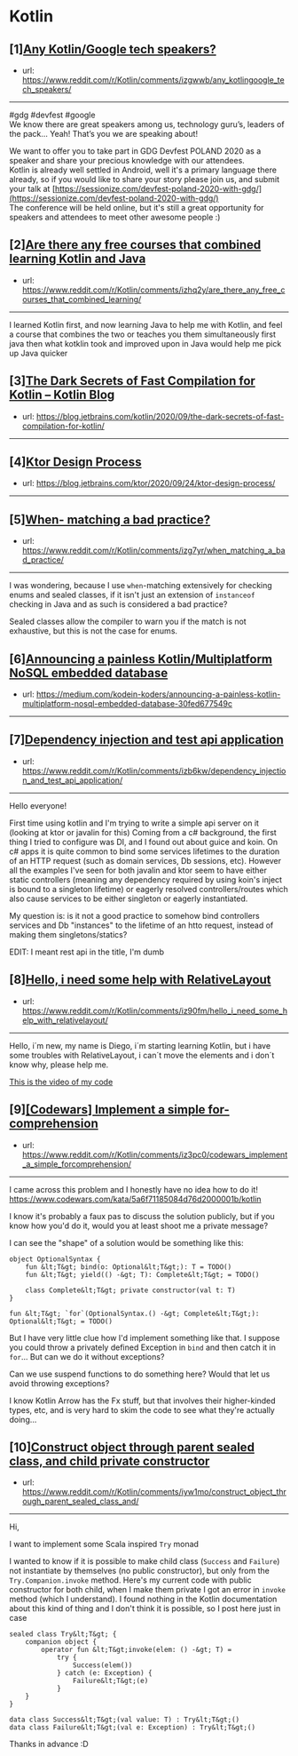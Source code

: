 # Kotlin
## [1][Any Kotlin/Google tech speakers?](https://www.reddit.com/r/Kotlin/comments/izgwwb/any_kotlingoogle_tech_speakers/)
- url: https://www.reddit.com/r/Kotlin/comments/izgwwb/any_kotlingoogle_tech_speakers/
---
\#gdg #devfest #google  
We know there are great speakers among us, technology guru’s, leaders of the pack… Yeah! That’s you we are speaking about!

We want to offer you to take part in GDG Devfest POLAND 2020 as a speaker and share your precious knowledge with our attendees.  
Kotlin is already well settled in Android, well it's a primary language there already, so if you would like to share your story please join us, and submit your talk at [https://sessionize.com/devfest-poland-2020-with-gdg/](https://sessionize.com/devfest-poland-2020-with-gdg/)  
The conference will be held online, but it's still a great opportunity for speakers and attendees to meet other awesome people :)
## [2][Are there any free courses that combined learning Kotlin and Java](https://www.reddit.com/r/Kotlin/comments/izhq2y/are_there_any_free_courses_that_combined_learning/)
- url: https://www.reddit.com/r/Kotlin/comments/izhq2y/are_there_any_free_courses_that_combined_learning/
---
I learned Kotlin first, and now learning Java to help me with Kotlin, and feel a course that combines the two or teaches you them simultaneously first java then what kotklin took and improved upon in Java would help me pick up Java quicker
## [3][The Dark Secrets of Fast Compilation for Kotlin – Kotlin Blog](https://www.reddit.com/r/Kotlin/comments/iyyiaf/the_dark_secrets_of_fast_compilation_for_kotlin/)
- url: https://blog.jetbrains.com/kotlin/2020/09/the-dark-secrets-of-fast-compilation-for-kotlin/
---

## [4][Ktor Design Process](https://www.reddit.com/r/Kotlin/comments/izivwv/ktor_design_process/)
- url: https://blog.jetbrains.com/ktor/2020/09/24/ktor-design-process/
---

## [5][When- matching a bad practice?](https://www.reddit.com/r/Kotlin/comments/izg7yr/when_matching_a_bad_practice/)
- url: https://www.reddit.com/r/Kotlin/comments/izg7yr/when_matching_a_bad_practice/
---
I was wondering, because I use `when`\-matching extensively for checking enums and sealed classes, if it isn't just an extension of `instanceof` checking in Java and as such is considered a bad practice?

Sealed classes allow the compiler to warn you if the match is not exhaustive, but this is not the case for enums.
## [6][Announcing a painless Kotlin/Multiplatform NoSQL embedded database](https://www.reddit.com/r/Kotlin/comments/iziu2q/announcing_a_painless_kotlinmultiplatform_nosql/)
- url: https://medium.com/kodein-koders/announcing-a-painless-kotlin-multiplatform-nosql-embedded-database-30fed677549c
---

## [7][Dependency injection and test api application](https://www.reddit.com/r/Kotlin/comments/izb6kw/dependency_injection_and_test_api_application/)
- url: https://www.reddit.com/r/Kotlin/comments/izb6kw/dependency_injection_and_test_api_application/
---
Hello everyone!

First time using kotlin and I'm trying to write a simple api server on it (looking at ktor or javalin for this) 
Coming from a c# background, the first thing I tried to configure was DI, and I found out about guice and koin. On c# apps it is quite common to bind some services lifetimes to the duration of an HTTP request (such as domain services, Db sessions, etc). However all the examples I've seen for both javalin and ktor seem to have either static controllers (meaning any dependency required by using koin's inject is bound to a singleton lifetime) or eagerly resolved controllers/routes which also cause services to be either singleton or eagerly instantiated.

My question is: is it not a good practice to somehow bind controllers services and Db "instances" to the lifetime of an htto request, instead of making them singletons/statics?


EDIT: I meant rest api in the title, I'm dumb
## [8][Hello, i need some help with RelativeLayout](https://www.reddit.com/r/Kotlin/comments/iz90fm/hello_i_need_some_help_with_relativelayout/)
- url: https://www.reddit.com/r/Kotlin/comments/iz90fm/hello_i_need_some_help_with_relativelayout/
---
Hello, i´m new, my name is Diego, i´m starting learning Kotlin, but i have some troubles with RelativeLayout, i can´t move the elements and i don´t know why, please help me.

[This is the video of my code](https://reddit.com/link/iz90fm/video/d0whpukhq6p51/player)
## [9][[Codewars] Implement a simple for-comprehension](https://www.reddit.com/r/Kotlin/comments/iz3pc0/codewars_implement_a_simple_forcomprehension/)
- url: https://www.reddit.com/r/Kotlin/comments/iz3pc0/codewars_implement_a_simple_forcomprehension/
---
I came across this problem and I honestly have no idea how to do it!
https://www.codewars.com/kata/5a6f71185084d76d2000001b/kotlin

I know it's probably a faux pas to discuss the solution publicly, but if you know how you'd do it, would you at least shoot me a private message?

I can see the "shape" of a solution would be something like this:

    object OptionalSyntax {
        fun &lt;T&gt; bind(o: Optional&lt;T&gt;): T = TODO()
        fun &lt;T&gt; yield(() -&gt; T): Complete&lt;T&gt; = TODO()

        class Complete&lt;T&gt; private constructor(val t: T)
    }
    
    fun &lt;T&gt; `for`(OptionalSyntax.() -&gt; Complete&lt;T&gt;): Optional&lt;T&gt; = TODO()

But I have very little clue how I'd implement something like that. I suppose you could throw a privately defined Exception in `bind` and then catch it in `for`... But can we do it without exceptions?

Can we use suspend functions to do something here? Would that let us avoid throwing exceptions?

I know Kotlin Arrow has the Fx stuff, but that involves their higher-kinded types, etc, and is very hard to skim the code to see what they're actually doing...
## [10][Construct object through parent sealed class, and child private constructor](https://www.reddit.com/r/Kotlin/comments/iyw1mo/construct_object_through_parent_sealed_class_and/)
- url: https://www.reddit.com/r/Kotlin/comments/iyw1mo/construct_object_through_parent_sealed_class_and/
---
Hi,

I want to implement some Scala inspired `Try` monad

I wanted to know if it is possible to make child class (`Success` and `Failure`) not instantiate by themselves (no public constructor), but only from the `Try.Companion.invoke` method. Here's my current code with public constructor for both child, when I make them private I got an error in `invoke` method (which I understand). I found nothing in the Kotlin documentation about this kind of thing and I don't think it is possible, so I post here just in case

    sealed class Try&lt;T&gt; {
        companion object {
            operator fun &lt;T&gt;invoke(elem: () -&gt; T) =
                try {
                    Success(elem())
                } catch (e: Exception) {
                    Failure&lt;T&gt;(e)
                }
        }
    }
    
    data class Success&lt;T&gt;(val value: T) : Try&lt;T&gt;()
    data class Failure&lt;T&gt;(val e: Exception) : Try&lt;T&gt;()

Thanks in advance :D
